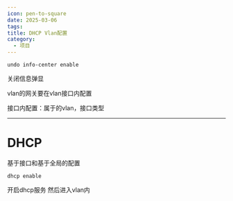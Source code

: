 ```yaml
---
icon: pen-to-square
date: 2025-03-06
tags: 
title: DHCP Vlan配置
category:
  - 项目
---
```

```shell
undo info-center enable
```
关闭信息弹显

vlan的网关要在vlan接口内配置

接口内配置：属于的vlan，接口类型



---
# DHCP
基于接口和基于全局的配置
```
dhcp enable
```
开启dhcp服务
然后进入vlan内
